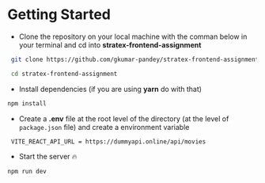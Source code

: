 # Getting Started

- Clone the repository on your local machine with the comman below in your terminal and cd into **stratex-frontend-assignment**

```sh
 git clone https://github.com/gkumar-pandey/stratex-frontend-assignment.git

 cd stratex-frontend-assignment
```

- Install dependencies (if you are using **yarn** do with that)

```sh
npm install
```

- Create a **.env** file at the root level of the directory (at the level of `package.json` file) and create a environment variable

```sh
 VITE_REACT_API_URL = https://dummyapi.online/api/movies
```

- Start the server 🔥

```sh
npm run dev
```
